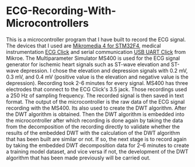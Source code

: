 # ECG-Recording-With-Microcontrollers 
This is a microcontroller program that I have built to record the ECG signal. The devices that I used are [Mikromedia 4 for STM32F4](https://mikroe.com/mikromedia-4-for-stm32-capacitive), medical instrumentation [ECG Click](https://www.mikroe.com/ecg-click) and serial communication [USB UART Click](https://www.mikroe.com/usb-uart-click) from Mikroe. The Multiparameter Simulator MS400 is used for the ECG signal generator for ischemic heart signals such as ST-wave elevation and ST-wave depression. I chose the elevation and depression signals with 0.2 mV, 0.3 mV, and 0.4 mV (positive value is the elevation and negative value is the depression). Recording took 2-6 minutes for every signal. MS400 has three electrodes that connect to the ECG Click's 3.5 jack. Those recordings used a 250 Hz of sampling frequency. The recorded signal is then saved in text format. The output of the microcontroller is the raw data of the ECG signal recording with the MS400. Its also used to create the DWT algorithm. After the DWT algorithm is obtained. Then the DWT algorithm is embedded into the microcontroller after which recording is done again by taking the data from the decomposition of the recording directly to validate whether the results of the embedded DWT with the calculation of the DWT algorithm that has been built are similar or not. If so, the next stage is to record again by taking the embedded DWT decomposition data for 2–6 minutes to create a training model dataset, and vice versa if not, the development of the DWT algorithm that has been made previously will be carried out.
